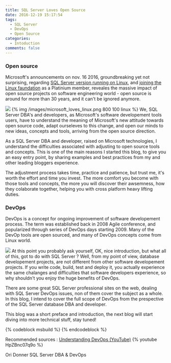 ```yaml
---
title: SQL Server Loves Open Source
date: 2016-12-19 15:17:54
tags:
  - SQL Server
  - DevOps
  - Open Source
categories:
  - Intoduction
comments: false
---
```

### Open source ###
Microsoft's announcements on nov. 16 2016, groundbreaking yet not surprising, regarding [SQL Server version running on Linux](https://blogs.technet.microsoft.com/dataplatforminsider/2016/11/16/announcing-sql-server-on-linux-public-preview-first-preview-of-next-release-of-sql-server/), and [joining the Linux faundation](https://techcrunch.com/2016/11/16/microsoft-joins-the-linux-foundation/) as a Platinium member, reveales the massive impact of open source projects on software engineering world - open source is around for more than 30 years, and it can't be ignored anymore.

![](/images/microsoft_loves_opensource.png)
{% img /images/microsoft_loves_linux.png 800 100 linux %}
We, SQL Server DBA's and developers, as Microsoft's software developement tools users, have to understand the meaning of Microsoft's new attitude towards open source code, adapt ourseleves to this change, and open our minds to new ideas, concepts and tools, arriving from the open source direction.

As a SQL Server DBA and developer, raised on Microsoft technologies, I understand the difficulties associated with adjusting to open source tools and concepts. This is one of the main reasons I started this blog, to give you an easy entry point, by sharing examples and best practices from my and other leading bloggers experience. 

The adjustment process takes time, practice and patience, but trust me, it's worth the effort and time you invest. The more comfort you become with those tools and concepts, the more you will discover their awsemness, how they colaborate together, helping you with cross platform heavy lifting duties.


### DevOps ###
DevOps is a concept for ongoing improvement of software developement process. The term was established back in 2008 Agile conference, and popularized through series of DevOps days starting 2009. Many of the DevOp tools are open sourced, and many of DevOps concepts come from Linux world.

![](/images/devops.jpg)
At this point you probably ask yourself, OK, nice introduction, but what all of this, got to do with SQL Server ?
Well, from my point of view, database developement projects, are not different from other software developement projects. If you write code, build, test and deploy it, you actually experience the same chalanges and difficulties that software developers experience, so why shouldn't you enjoy the huge benefits of DevOps.

There are some great SQL Server professional sites on the web, dealing with SQL Server DevOps issues, non of them cover the subject as a whole. In this blog, I intend to cover the full scope of DevOps from the prespective of the SQL Server database DBA and developer.

This blog was a short preface and introduction, the next blog will start diving into more technical stuff,  stay tuned!  

{% codeblock msbuild %}
<Target Name="test">
</Target>
{% endcodeblock %}


Recommended sources : 
[Understanding DevOps (YouTube)](https://www.youtube.com/watch?v=HpZBnc07q9o&list=PL-u6s3rs05hUuEe4bLahtULFGQZXruAoq)
{% youtube HpZBnc07q9o %}

Ori Donner
SQL Server DBA & DevOps

